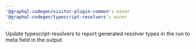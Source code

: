 ```yaml
---
'@graphql-codegen/visitor-plugin-common': minor
'@graphql-codegen/typescript-resolvers': minor
---
```


Update typescript-resolvers to report generated resolver types in the run to meta field in the output
